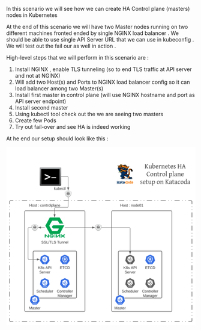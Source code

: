 
 In this scenario we will see how we can create HA Control plane (masters) nodes in Kubernetes 

At the end of this scenario we will have two Master nodes running on two different machines fronted ended 
by single NGINX load balancer . We should be able to use single API Server URL that we can use 
in kubeconfig . We will test out the fail our as well in action . 

High-level steps that we will perform in this scenario are :

1. Install NGINX , enable TLS tunneling (so to end TLS traffic at API server and not at NGINX)
1. Will add two Host(s) and Ports to NGINX load balancer config so it can load balancer among two Master(s)
1. Install first master in control plane (will use NGINX hostname and port as API server endpoint)
1. Install second master 
1. Using kubectl tool check out the we are seeing two masters 
1. Create few Pods 
1. Try out fail-over and see HA is indeed working  

At he end our setup should look like this : 

![HA Setup in Katacoda](./assets/Kubernetes_HA_Control_plane_setup_on_Katacoda.svg)